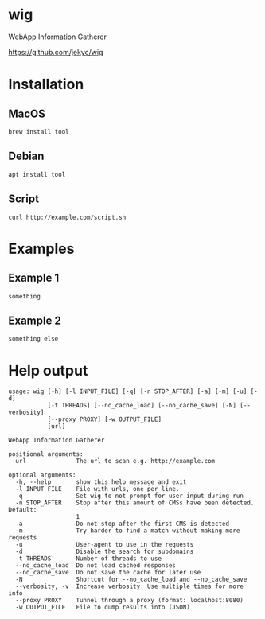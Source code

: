 # wig
WebApp Information Gatherer 

https://github.com/jekyc/wig

# Installation
## MacOS
    brew install tool
## Debian
    apt install tool
## Script
    curl http://example.com/script.sh

# Examples

## Example 1
    something

## Example 2
    something else

# Help output
```
usage: wig [-h] [-l INPUT_FILE] [-q] [-n STOP_AFTER] [-a] [-m] [-u] [-d]
           [-t THREADS] [--no_cache_load] [--no_cache_save] [-N] [--verbosity]
           [--proxy PROXY] [-w OUTPUT_FILE]
           [url]

WebApp Information Gatherer

positional arguments:
  url              The url to scan e.g. http://example.com

optional arguments:
  -h, --help       show this help message and exit
  -l INPUT_FILE    File with urls, one per line.
  -q               Set wig to not prompt for user input during run
  -n STOP_AFTER    Stop after this amount of CMSs have been detected. Default:
                   1
  -a               Do not stop after the first CMS is detected
  -m               Try harder to find a match without making more requests
  -u               User-agent to use in the requests
  -d               Disable the search for subdomains
  -t THREADS       Number of threads to use
  --no_cache_load  Do not load cached responses
  --no_cache_save  Do not save the cache for later use
  -N               Shortcut for --no_cache_load and --no_cache_save
  --verbosity, -v  Increase verbosity. Use multiple times for more info
  --proxy PROXY    Tunnel through a proxy (format: localhost:8080)
  -w OUTPUT_FILE   File to dump results into (JSON)